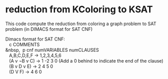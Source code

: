 # reduction from KColoring to KSAT
This code compute the reduction from coloring a graph problem to SAT problem (in DIMACS format for SAT CNF)  
   
Dimacs format for SAT CNF:  
&nbsp;&nbsp;&nbsp;c COMMENTS  
&nbsp,&nbsp;&nbsp;p cnf numVARIABLES numCLAUSES  
&nbsp;&nbsp;&nbsp;A,B,C,D,E,F -> 1,2,3,4,5,6  
&nbsp;&nbsp;&nbsp;(A v ¬B v C) -> 1 -2 3 0 (Add a 0 behind to indicate the end of the clause)  
&nbsp;&nbsp;&nbsp;(B v D v E) -> 2 4 5 0  
&nbsp;&nbsp;&nbsp;(D V F) -> 4 6 0  
